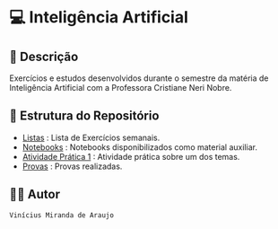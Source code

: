 # 💻 Inteligência Artificial

## 📃 Descrição

Exercícios e estudos desenvolvidos durante o semestre da matéria de Inteligência Artificial com a Professora Cristiane 
Neri Nobre.

## 📑 Estrutura do Repositório

- [Listas](/IA/Listas/) : Lista de Exercícios semanais.
- [Notebooks](/IA/Notebooks/) : Notebooks disponibilizados como material auxiliar.
- [Atividade Prática 1](/IA/Atividade_Pratica_1/) : Atividade prática sobre um dos temas.
- [Provas](/IA/Provas/) : Provas realizadas.

## 👨‍💻 Autor

`Vinícius Miranda de Araujo`
